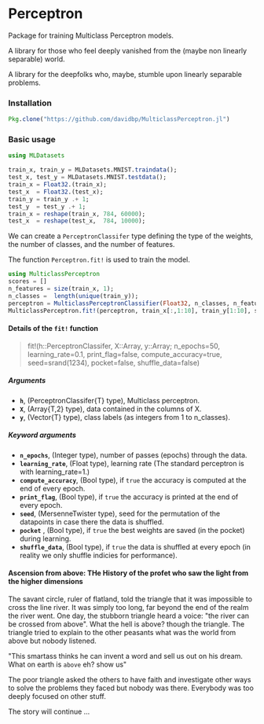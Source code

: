# Perceptron

Package for training Multiclass Perceptron models.

A library for those who feel deeply vanished from the (maybe non linearly separable) world.

A library for the deepfolks who, maybe, stumble upon linearly separable problems.

### Installation
```julia
Pkg.clone("https://github.com/davidbp/MulticlassPerceptron.jl") 
```

### Basic usage
```julia
using MLDatasets

train_x, train_y = MLDatasets.MNIST.traindata();
test_x, test_y = MLDatasets.MNIST.testdata();
train_x = Float32.(train_x);
test_x  = Float32.(test_x);
train_y = train_y .+ 1;
test_y  = test_y .+ 1;
train_x = reshape(train_x, 784, 60000);
test_x  = reshape(test_x,  784, 10000);
```

We can create a `PerceptronClassifer` type defining the type of the weights, the number of classes,
and the number of features.

The function `Perceptron.fit!` is used to train the model.

```julia
using MulticlassPerceptron
scores = []
n_features = size(train_x, 1);
n_classes =  length(unique(train_y));
perceptron = MulticlassPerceptronClassifier(Float32, n_classes, n_features);
MulticlassPerceptron.fit!(perceptron, train_x[:,1:10], train_y[1:10], scores;  print_flag=false, n_epochs=10);
```

#### Details of the `fit!` function

>    fit!(h::PerceptronClassifer,
>         X::Array,
>         y::Array;
>         n_epochs=50,
>         learning_rate=0.1,
>         print_flag=false,
>         compute_accuracy=true,
>         seed=srand(1234),
>         pocket=false,
>         shuffle_data=false)

##### Arguments

- **`h`**, (PerceptronClassifer{T} type), Multiclass perceptron.
- **`X`**, (Array{T,2} type), data contained in the columns of X.
- **`y`**, (Vector{T} type), class labels (as integers from 1 to n_classes).

##### Keyword arguments

- **`n_epochs`**, (Integer type), number of passes (epochs) through the data.
- **`learning_rate`**, (Float type), learning rate (The standard perceptron is with learning_rate=1.)
- **`compute_accuracy`**, (Bool type), if `true` the accuracy is computed at the end of every epoch.
- **`print_flag`**, (Bool type), if `true` the accuracy is printed at the end of every epoch.
- **`seed`**, (MersenneTwister type), seed for the permutation of the datapoints in case there the data is shuffled.
- **`pocket`** , (Bool type), if `true` the best weights are saved (in the pocket) during learning.
- **`shuffle_data`**, (Bool type),  if `true` the data is shuffled at every epoch (in reality we only shuffle indicies for performance).



#### Ascension from above: THe History of the profet who saw the light from the higher dimensions

The savant circle, ruler of flatland, told the triangle that it was impossible to cross the line river.
It was simply too long, far beyond the end of the realm the river went. One day, the stubborn triangle heard a voice: "the river can be crossed from above". What the hell is above? though the triangle.  The triangle tried to explain to the other peasants what was the world from above but nobody listened.

"This smartass thinks he can invent a word and sell us out on his dream. What on earth is `above` eh? show us"

The poor triangle asked the others to have faith and investigate other ways to solve the problems they faced but nobody was there. Everybody was too deeply focused on other stuff.


The story will continue ...
